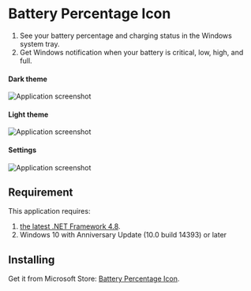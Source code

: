 # Battery Percentage Icon
1. See your battery percentage and charging status in the Windows system tray.
2. Get Windows notification when your battery is critical, low, high, and full.

#### Dark theme
![Application screenshot](https://raw.githubusercontent.com/soleon/percentage/master/dark.png)

#### Light theme
![Application screenshot](https://raw.githubusercontent.com/soleon/percentage/master/light.png)

#### Settings
![Application screenshot](https://raw.githubusercontent.com/soleon/percentage/master/settings.png)

## Requirement
This application requires:
1. [the latest .NET Framework 4.8](https://dotnet.microsoft.com/download/dotnet-framework/net48).
2. Windows 10 with Anniversary Update (10.0 build 14393) or later

## Installing
Get it from Microsoft Store: [Battery Percentage Icon](https://www.microsoft.com/store/productId/9PCKT2B7DZMW).